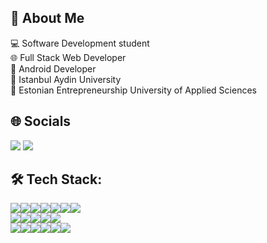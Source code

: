 ## 💭 About Me
💻 Software Development student<br>
🌐 Full Stack Web Developer<br>
💚 Android Developer<br>
📘 Istanbul Aydin University<br>
📐 Estonian Entrepreneurship University of Applied Sciences


## 🌐 Socials
<a href="https://www.instagram.com/beytullah.paytar"><img src="https://img.shields.io/badge/Instagram-E4405F?style=for-the-badge&logo=instagram&logoColor=white" /></a>
<a href="https://www.linkedin.com/in/beytullah-paytar"><img src="https://img.shields.io/badge/LinkedIn-0077B5?style=for-the-badge&logo=linkedin&logoColor=white" /></a>


## 🛠 Tech Stack:
<a href="#"><img src="https://img.shields.io/badge/HTML5-E34F26?style=for-the-badge&logo=html5&logoColor=white" /><img src="https://img.shields.io/badge/CSS3-1572B6?style=for-the-badge&logo=css3&logoColor=white" /><img src="https://img.shields.io/badge/JavaScript-323330?style=for-the-badge&logo=javascript&logoColor=F7DF1E" /><img src="https://img.shields.io/badge/PHP-777BB4?style=for-the-badge&logo=php&logoColor=white" /><img src="https://img.shields.io/badge/Bootstrap-563D7C?style=for-the-badge&logo=bootstrap&logoColor=white" /><img src="https://img.shields.io/badge/Laravel-FFFFFF?style=for-the-badge&logo=laravel&logoColor=red" /><img src="https://img.shields.io/badge/Spring_Boot-6DB33F?style=for-the-badge&logo=spring&logoColor=white" /><br><img src="https://img.shields.io/badge/Android-3DDC84?style=for-the-badge&logo=android&logoColor=white" /><img src="https://img.shields.io/badge/Java-white?style=for-the-badge&logo=intellij-idea&logoColor=red" /><img src="https://img.shields.io/badge/Kotlin-B125EA?style=for-the-badge&logo=kotlin&logoColor=white" /><img src="https://img.shields.io/badge/Jetpack%20Compose-4285F4?style=for-the-badge&logo=Jetpack%20Compose&logoColor=white" /><img src="https://img.shields.io/badge/Flutter-02569B?style=for-the-badge&logo=flutter&logoColor=white" /><br><img src="https://img.shields.io/badge/MariaDB-003545?style=for-the-badge&logo=mariadb&logoColor=white" /><img src="https://img.shields.io/badge/PostgreSQL-316192?style=for-the-badge&logo=postgresql&logoColor=white" /><img src="https://img.shields.io/badge/Docker-2CA5E0?style=for-the-badge&logo=docker&logoColor=white" /><img src="https://img.shields.io/badge/C-00599C?style=for-the-badge&logo=c&logoColor=white" /><img src="https://img.shields.io/badge/C%2B%2B-00599C?style=for-the-badge&logo=c%2B%2B&logoColor=white" /><img src="https://img.shields.io/badge/Python-FFD43B?style=for-the-badge&logo=python&logoColor=blue" /></a>
